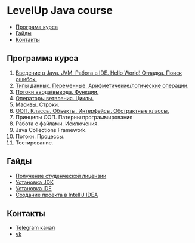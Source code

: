 # LevelUp Java course
* [Програма курса](#programm)
* [Гайды](#guides)
* [Контакты](#contacts)

<a name="programm"/>

## Программа курса

1. [Введение в Java. JVM. Работа в IDE. Hello World!
   Отладка. Поиск ошибок.](../master/lectures/lecture1.md)
2. [Типы данных. Переменные. Арифметичекие/логические операции.](../master/lectures/lecture2.md)
3. [Потоки ввода/вывода.
   Функции.](../master/lectures/lecture3.md)
4. [Операторы ветвления. Циклы.](../master/lectures/lecture4.md)
5. [Масивы. Строки.](../master/lectures/lecture5.md)
6. [ООП. Классы. Объекты. Интерфейсы. Обстрактные классы.](../master/lectures/lecture6.md)
7. Принципы ООП. Патерны программирования
8. Работа с файлами.
   Исключения.
9. Java Collections Framework.
10. Потоки. Процессы.
11. Тестирование.

<a name="guides"/>

## Гайды
* [Получение студенческой лицензии](../master/guides/jetbrains_acc.md)
* [Установка JDK](../master/guides/jdk_install_guides.md)
* [Установка IDE](../master/guides/ide_install_guide.md)
* [Создание проекта в IntelliJ IDEA](../master/guides/create_project_guide.md)

<a name="contacts"/>

## Контакты

* [Telegram канал](https://t.me/lavel_up_java_2018)
* [vk](https://vk.com/kessopavel)
